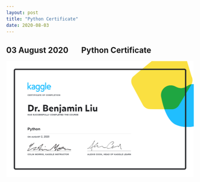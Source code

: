 ```yaml
---
layout: post
title: "Python Certificate"
date: 2020-08-03
---
```


## 03 August 2020 &nbsp; &nbsp; &nbsp; Python Certificate


<img src='/images/Python.png'
     alt=" "
     style="float: left; margin-right: 10px;" />
